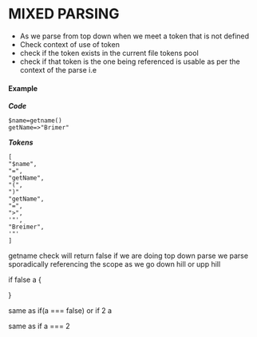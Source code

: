 # MIXED PARSING
- As we parse from top down when we meet a token that is not defined
- Check context of use of token 
- check if the token exists in the current file tokens pool
- check if that token is the one being referenced is usable as per the context of the parse i.e


#### Example
___Code___
```
$name=getname()
getName=>"Brimer"
```
___Tokens___
```
[
"$name",
"=",
"getName",
"(",
")"
"getName",
"=",
">",
'"',
"Breimer",
'"'
]
```



getname check will return false if we are doing top down parse
we parse sporadically referencing the scope as we go down hill or upp hill


if false a {
	
}

same as
if(a === false)
or
if 2 a

same as
if a === 2